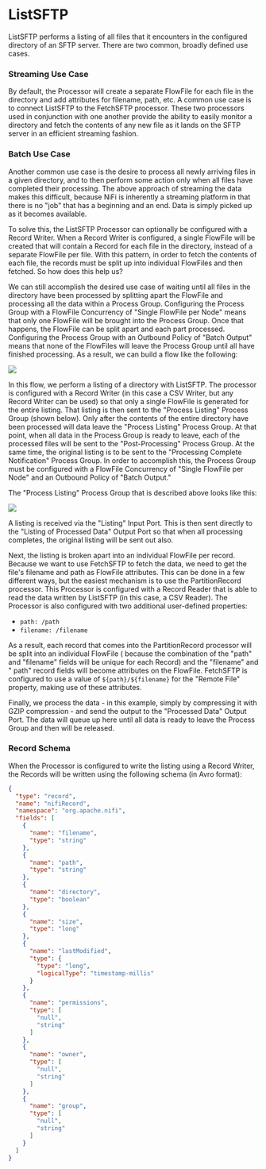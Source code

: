 <!--
  Licensed to the Apache Software Foundation (ASF) under one or more
  contributor license agreements.  See the NOTICE file distributed with
  this work for additional information regarding copyright ownership.
  The ASF licenses this file to You under the Apache License, Version 2.0
  (the "License"); you may not use this file except in compliance with
  the License.  You may obtain a copy of the License at
      http://www.apache.org/licenses/LICENSE-2.0
  Unless required by applicable law or agreed to in writing, software
  distributed under the License is distributed on an "AS IS" BASIS,
  WITHOUT WARRANTIES OR CONDITIONS OF ANY KIND, either express or implied.
  See the License for the specific language governing permissions and
  limitations under the License.
-->

# ListSFTP

ListSFTP performs a listing of all files that it encounters in the configured directory of an SFTP server. There are two
common, broadly defined use cases.

### Streaming Use Case

By default, the Processor will create a separate FlowFile for each file in the directory and add attributes for
filename, path, etc. A common use case is to connect ListSFTP to the FetchSFTP processor. These two processors used in
conjunction with one another provide the ability to easily monitor a directory and fetch the contents of any new file as
it lands on the SFTP server in an efficient streaming fashion.

### Batch Use Case

Another common use case is the desire to process all newly arriving files in a given directory, and to then perform some
action only when all files have completed their processing. The above approach of streaming the data makes this
difficult, because NiFi is inherently a streaming platform in that there is no "job" that has a beginning and an end.
Data is simply picked up as it becomes available.

To solve this, the ListSFTP Processor can optionally be configured with a Record Writer. When a Record Writer is
configured, a single FlowFile will be created that will contain a Record for each file in the directory, instead of a
separate FlowFile per file. With this pattern, in order to fetch the contents of each file, the records must be split up
into individual FlowFiles and then fetched. So how does this help us?

We can still accomplish the desired use case of waiting until all files in the directory have been processed by
splitting apart the FlowFile and processing all the data within a Process Group. Configuring the Process Group with a
FlowFile Concurrency of "Single FlowFile per Node" means that only one FlowFile will be brought into the Process Group.
Once that happens, the FlowFile can be split apart and each part processed. Configuring the Process Group with an
Outbound Policy of "Batch Output" means that none of the FlowFiles will leave the Process Group until all have finished
processing. As a result, we can build a flow like the following:

![](ListSFTP-batch-high-level-flow.png)

In this flow, we perform a listing of a directory with ListSFTP. The processor is configured with a Record Writer (in
this case a CSV Writer, but any Record Writer can be used) so that only a single FlowFile is generated for the entire
listing. That listing is then sent to the "Process Listing" Process Group (shown below). Only after the contents of the
entire directory have been processed will data leave the "Process Listing" Process Group. At that point, when all data
in the Process Group is ready to leave, each of the processed files will be sent to the "Post-Processing" Process Group.
At the same time, the original listing is to be sent to the "Processing Complete Notification" Process Group. In order
to accomplish this, the Process Group must be configured with a FlowFile Concurrency of "Single FlowFile per Node" and
an Outbound Policy of "Batch Output."

The "Process Listing" Process Group that is described above looks like this:

![](ListSFTP-batch-processing.png)

A listing is received via the "Listing" Input Port. This is then sent directly to the "Listing of Processed Data" Output
Port so that when all processing completes, the original listing will be sent out also.

Next, the listing is broken apart into an individual FlowFile per record. Because we want to use FetchSFTP to fetch the
data, we need to get the file's filename and path as FlowFile attributes. This can be done in a few different ways, but
the easiest mechanism is to use the PartitionRecord processor. This Processor is configured with a Record Reader that is
able to read the data written by ListSFTP (in this case, a CSV Reader). The Processor is also configured with two
additional user-defined properties:

* `path: /path`
* `filename: /filename`

As a result, each record that comes into the PartitionRecord processor will be split into an individual FlowFile (
because the combination of the "path" and "filename" fields will be unique for each Record) and the "filename" and "
path" record fields will become attributes on the FlowFile. FetchSFTP is configured to use a value of
`${path}/${filename}` for the "Remote File" property, making use of these attributes.

Finally, we process the data - in this example, simply by compressing it with GZIP compression - and send the output to
the "Processed Data" Output Port. The data will queue up here until all data is ready to leave the Process Group and
then will be released.

### Record Schema

When the Processor is configured to write the listing using a Record Writer, the Records will be written using the
following schema (in Avro format):

```json
{
  "type": "record",
  "name": "nifiRecord",
  "namespace": "org.apache.nifi",
  "fields": [
    {
      "name": "filename",
      "type": "string"
    },
    {
      "name": "path",
      "type": "string"
    },
    {
      "name": "directory",
      "type": "boolean"
    },
    {
      "name": "size",
      "type": "long"
    },
    {
      "name": "lastModified",
      "type": {
        "type": "long",
        "logicalType": "timestamp-millis"
      }
    },
    {
      "name": "permissions",
      "type": [
        "null",
        "string"
      ]
    },
    {
      "name": "owner",
      "type": [
        "null",
        "string"
      ]
    },
    {
      "name": "group",
      "type": [
        "null",
        "string"
      ]
    }
  ]
}
```